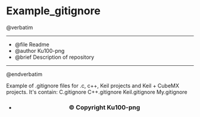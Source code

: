 # Example_gitignore
 
@verbatim
  ******************************************************************************
  * @file    Readme
  * @author  Ku100-png
  * @brief   Description of repository
  ******************************************************************************
  @endverbatim

Example of .gitignore files for .c, c++, Keil projects and Keil + CubeMX projects.
It's contain:
    C.gitignore
    C++.gitignore
    Keil.gitignore
    My.gitignore

 * <h3><center>&copy; Copyright Ku100-png </center></h3>
 
